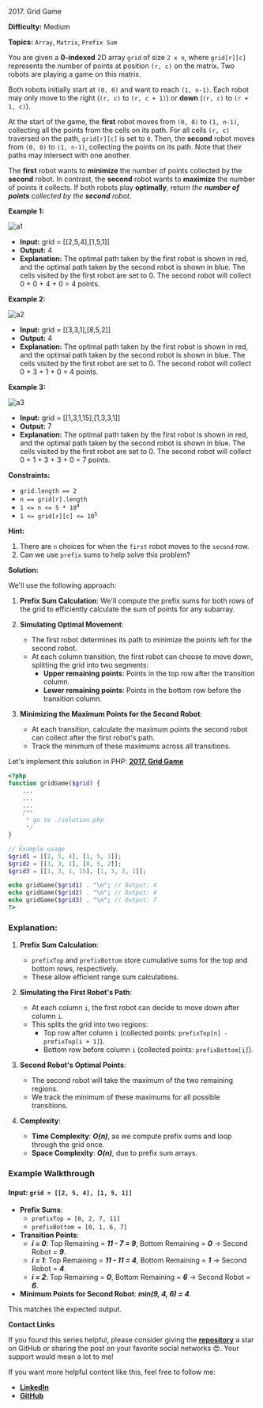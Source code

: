 2017\. Grid Game

**Difficulty:** Medium

**Topics:** `Array`, `Matrix`, `Prefix Sum`

You are given a **0-indexed** 2D array `grid` of size `2 x n`, where `grid[r][c]` represents the number of points at position `(r, c)` on the matrix. Two robots are playing a game on this matrix.

Both robots initially start at `(0, 0)` and want to reach `(1, n-1)`. Each robot may only move to the right (`(r, c)` to `(r, c + 1)`) or **down** (`(r, c)` to `(r + 1, c)`).

At the start of the game, the **first** robot moves from `(0, 0)` to `(1, n-1)`, collecting all the points from the cells on its path. For all cells `(r, c)` traversed on the path, `grid[r][c]` is set to `0`. Then, the **second** robot moves from `(0, 0)` to `(1, n-1)`, collecting the points on its path. Note that their paths may intersect with one another.

The **first** robot wants to **minimize** the number of points collected by the **second** robot. In contrast, the **second** robot wants to **maximize** the number of points it collects. If both robots play **optimally**, return _the **number of points** collected by the **second** robot_.

**Example 1:**

![a1](https://assets.leetcode.com/uploads/2021/09/08/a1.png)

- **Input:** grid = [[2,5,4],[1,5,1]]
- **Output:** 4
- **Explanation:** The optimal path taken by the first robot is shown in red, and the optimal path taken by the second robot is shown in blue.
  The cells visited by the first robot are set to 0.
  The second robot will collect 0 + 0 + 4 + 0 = 4 points.

**Example 2:**

![a2](https://assets.leetcode.com/uploads/2021/09/08/a2.png)

- **Input:** grid = [[3,3,1],[8,5,2]]
- **Output:** 4
- **Explanation:** The optimal path taken by the first robot is shown in red, and the optimal path taken by the second robot is shown in blue.
  The cells visited by the first robot are set to 0.
  The second robot will collect 0 + 3 + 1 + 0 = 4 points.


**Example 3:**

![a3](https://assets.leetcode.com/uploads/2021/09/08/a3.png)

- **Input:** grid = [[1,3,1,15],[1,3,3,1]]
- **Output:** 7
- **Explanation:** The optimal path taken by the first robot is shown in red, and the optimal path taken by the second robot is shown in blue.
  The cells visited by the first robot are set to 0.
  The second robot will collect 0 + 1 + 3 + 3 + 0 = 7 points.



**Constraints:**

- `grid.length == 2`
- `n == grid[r].length`
- <code>1 <= n <= 5 * 10<sup>4</sup></code>
- <code>1 <= grid[r][c] <= 10<sup>5</sup></code>


**Hint:**
1. There are `n` choices for when the `first` robot moves to the `second` row.
2. Can we use `prefix` sums to help solve this problem?



**Solution:**

We'll use the following approach:

1. **Prefix Sum Calculation**: We'll compute the prefix sums for both rows of the grid to efficiently calculate the sum of points for any subarray.

2. **Simulating Optimal Movement**:
   - The first robot determines its path to minimize the points left for the second robot.
   - At each column transition, the first robot can choose to move down, splitting the grid into two segments:
      - **Upper remaining points**: Points in the top row after the transition column.
      - **Lower remaining points**: Points in the bottom row before the transition column.

3. **Minimizing the Maximum Points for the Second Robot**:
   - At each transition, calculate the maximum points the second robot can collect after the first robot's path.
   - Track the minimum of these maximums across all transitions.

Let's implement this solution in PHP: **[2017. Grid Game](https://github.com/mah-shamim/leet-code-in-php/tree/main/algorithms/002017-grid-game/solution.php)**

```php
<?php
function gridGame($grid) {
    ...
    ...
    ...
    /**
     * go to ./solution.php
     */
}

// Example usage
$grid1 = [[2, 5, 4], [1, 5, 1]];
$grid2 = [[3, 3, 1], [8, 5, 2]];
$grid3 = [[1, 3, 1, 15], [1, 3, 3, 1]];

echo gridGame($grid1) . "\n"; // Output: 4
echo gridGame($grid2) . "\n"; // Output: 4
echo gridGame($grid3) . "\n"; // Output: 7
?>
```

### Explanation:

1. **Prefix Sum Calculation**:
   - `prefixTop` and `prefixBottom` store cumulative sums for the top and bottom rows, respectively.
   - These allow efficient range sum calculations.

2. **Simulating the First Robot's Path**:
   - At each column `i`, the first robot can decide to move down after column `i`.
   - This splits the grid into two regions:
      - Top row after column `i` (collected points: `prefixTop[n] - prefixTop[i + 1]`).
      - Bottom row before column `i` (collected points: `prefixBottom[i]`).

3. **Second Robot's Optimal Points**:
   - The second robot will take the maximum of the two remaining regions.
   - We track the minimum of these maximums for all possible transitions.

4. **Complexity**:
   - **Time Complexity**: _**O(n)**_, as we compute prefix sums and loop through the grid once.
   - **Space Complexity**: _**O(n)**_, due to prefix sum arrays.

### Example Walkthrough
#### Input: `grid = [[2, 5, 4], [1, 5, 1]]`
- **Prefix Sums**:
   - `prefixTop = [0, 2, 7, 11]`
   - `prefixBottom = [0, 1, 6, 7]`
- **Transition Points**:
   - _**i = 0**_: Top Remaining = _**11 - 7 = 9**_, Bottom Remaining = _**0**_ → Second Robot = _**9**_.
   - _**i = 1**_: Top Remaining = _**11 - 11 = 4**_, Bottom Remaining = _**1**_ → Second Robot = _**4**_.
   - _**i = 2**_: Top Remaining = _**0**_, Bottom Remaining = _**6**_ → Second Robot = _**6**_.
- **Minimum Points for Second Robot**: _**min(9, 4, 6) = 4**_.

This matches the expected output.

**Contact Links**

If you found this series helpful, please consider giving the **[repository](https://github.com/mah-shamim/leet-code-in-php)** a star on GitHub or sharing the post on your favorite social networks 😍. Your support would mean a lot to me!

If you want more helpful content like this, feel free to follow me:

- **[LinkedIn](https://www.linkedin.com/in/arifulhaque/)**
- **[GitHub](https://github.com/mah-shamim)**